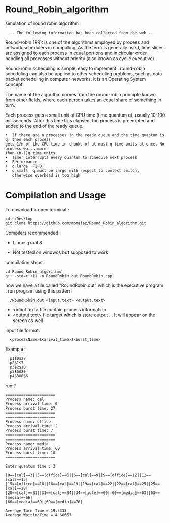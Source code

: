 # Round_Robin_algorithm
simulation of round robin algorithm

      -- The following information has been collected from the web -- 

  Round-robin (RR):
  is one of the algorithms employed by process and network schedulers in computing. As the
  term is generally used, time slices are assigned to each process in equal portions and in
  circular order, handling all processes without priority (also known as cyclic executive).
  
  Round-robin scheduling is simple, easy to implement . round-robin scheduling can also be
  applied to other scheduling problems, such as data packet scheduling in computer networks.
  It is an Operating System concept.
  
  The name of the algorithm comes from the round-robin principle known from other fields,
  where each person takes an equal share of something in turn.
  
  Each process gets a small unit of CPU time (time quantum q), usually 10-100 milliseconds. After
  this time has elapsed, the process is preempted and added to the end of the ready queue.
  
    •  If there are n processes in the ready queue and the time quantum is q, then each process
    gets 1/n of the CPU time in chunks of at most q time units at once. No process waits more
    than (n-1)q time units.
    •  Timer interrupts every quantum to schedule next process
    •  Performance
    •  q large  FIFO
    •  q small  q must be large with respect to context switch,
       otherwise overhead is too high

  

# Compilation and Usage 


 To download > open terminal :
 
    cd ~/Desktop
    git clone https://github.com/momaiaz/Round_Robin_algorithm.git

 Compilers recommended :
   - Linux: g++4.8

   - Not tested on windwos but supposed to work
   
   
 compilation steps : 
  
    cd Round_Robin_algorithm/
    g++ -std=c++11 -o RoundRobin.out RoundRobin.cpp
 
 now we have a file called "RoundRobin.out" which is the executive program .
 run program using this pattern
 
     ./RoundRobin.out <input.text> <output.text>
   
- <input.text>     file contain process information   
- <output.text>      file target which is store output ... It will appear on the screen as well
      
input file format:
      
      <processName>$<arival_time>$<burst_time>
      
  Example : 

      p1$0$27
      p2$1$7
      p3$2$10
      p5$5$20
      p4$300$6
 
run ?

    ======================
    Process name: cal
    Process arrival time: 0
    Process burst time: 27
    ======================
    ======================
    Process name: office
    Process arrival time: 2
    Process burst time: 7
    ======================
    ======================
    Process name: media
    Process arrival time: 60
    Process burst time: 10
    ======================

    Enter quantum time : 3

    |0==[cal]==3||3==[office]==6||6==[cal]==9||9==[office]==12||12==[cal]==15|
    |15==[office]==16||16==[cal]==19||19==[cal]==22||22==[cal]==25||25==[cal]==28|
    |28==[cal]==31||31==[cal]==34||34==[idle]==60||60==[media]==63||63==[media]==66|
    |66==[media]==69||69==[media]==70|

    Average Turn Time = 19.3333
    Average WaitingTime = 4.66667
